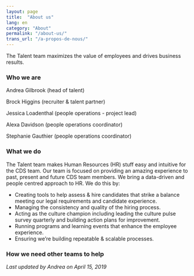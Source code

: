 ```yaml
---
layout: page
title:  "About us"
lang: en
category: "About"
permalink: "/about-us/"
trans_url: "/a-propos-de-nous/"
---
```

The Talent team maximizes the value of employees and drives business results.

### Who we are

Andrea Gilbrook (head of talent)

Brock Higgins (recruiter & talent partner)

Jessica Loadenthal (people operations - project lead)

Alexa Davidson (people operations coordinator) 

Stephanie Gauthier (people operations coordinator)

### What we do

The Talent team makes Human Resources (HR) stuff easy and intuitive for the CDS team. Our team is focused on providing an amazing experience to past, present and future CDS team members. We bring a data-driven and people centred approach to HR. We do this by:

- Creating tools to help assess & hire candidates that strike a balance meeting our legal requirements and candidate experience. 
- Managing the consistency and quality of the hiring process.
- Acting as the culture champion including leading the culture pulse survey quarterly and building action plans for improvement.
- Running programs and learning events that enhance the employee experience.
- Ensuring we’re building repeatable & scalable processes. 

### How we need other teams to help



_Last updated by Andrea on April 15, 2019_
